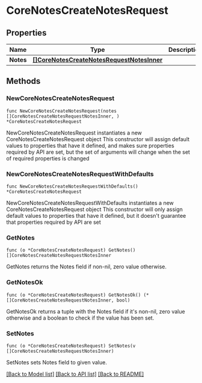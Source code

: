 # CoreNotesCreateNotesRequest

## Properties

Name | Type | Description | Notes
------------ | ------------- | ------------- | -------------
**Notes** | [**[]CoreNotesCreateNotesRequestNotesInner**](CoreNotesCreateNotesRequestNotesInner.md) |  | 

## Methods

### NewCoreNotesCreateNotesRequest

`func NewCoreNotesCreateNotesRequest(notes []CoreNotesCreateNotesRequestNotesInner, ) *CoreNotesCreateNotesRequest`

NewCoreNotesCreateNotesRequest instantiates a new CoreNotesCreateNotesRequest object
This constructor will assign default values to properties that have it defined,
and makes sure properties required by API are set, but the set of arguments
will change when the set of required properties is changed

### NewCoreNotesCreateNotesRequestWithDefaults

`func NewCoreNotesCreateNotesRequestWithDefaults() *CoreNotesCreateNotesRequest`

NewCoreNotesCreateNotesRequestWithDefaults instantiates a new CoreNotesCreateNotesRequest object
This constructor will only assign default values to properties that have it defined,
but it doesn't guarantee that properties required by API are set

### GetNotes

`func (o *CoreNotesCreateNotesRequest) GetNotes() []CoreNotesCreateNotesRequestNotesInner`

GetNotes returns the Notes field if non-nil, zero value otherwise.

### GetNotesOk

`func (o *CoreNotesCreateNotesRequest) GetNotesOk() (*[]CoreNotesCreateNotesRequestNotesInner, bool)`

GetNotesOk returns a tuple with the Notes field if it's non-nil, zero value otherwise
and a boolean to check if the value has been set.

### SetNotes

`func (o *CoreNotesCreateNotesRequest) SetNotes(v []CoreNotesCreateNotesRequestNotesInner)`

SetNotes sets Notes field to given value.



[[Back to Model list]](../README.md#documentation-for-models) [[Back to API list]](../README.md#documentation-for-api-endpoints) [[Back to README]](../README.md)


